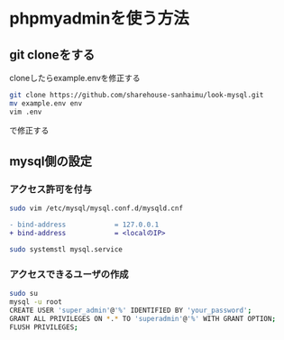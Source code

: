 # phpmyadminを使う方法

## git cloneをする
cloneしたらexample.envを修正する
```bash
git clone https://github.com/sharehouse-sanhaimu/look-mysql.git
mv example.env env
vim .env
```

で修正する

## mysql側の設定
### アクセス許可を付与

```bash
sudo vim /etc/mysql/mysql.conf.d/mysqld.cnf
```

```diff
- bind-address            = 127.0.0.1
+ bind-address            = <localのIP>
```

```bash
sudo systemstl mysql.service
```



### アクセスできるユーザの作成
```bash
sudo su
mysql -u root
CREATE USER 'super_admin'@'%' IDENTIFIED BY 'your_password';
GRANT ALL PRIVILEGES ON *.* TO 'superadmin'@'%' WITH GRANT OPTION;
FLUSH PRIVILEGES;
```



